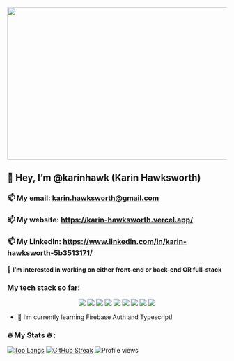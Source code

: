 
<div align="center">
  <img src="https://user-images.githubusercontent.com/103198009/200879462-65a5b7c6-2c32-4f00-8acf-1c6f95592750.png" width="1000" height="350"/>
</div>

## 👋 Hey, I’m @karinhawk (Karin Hawksworth)


###  📫 My email: karin.hawksworth@gmail.com
###  📫 My website: https://karin-hawksworth.vercel.app/
###  📫 My LinkedIn: https://www.linkedin.com/in/karin-hawksworth-5b3513171/


#### 👀 I’m interested in working on either front-end or back-end OR full-stack


### My tech stack so far:
<div id="header" align="center">
  <img src="https://img.shields.io/badge/-HTML5-cd6181"/>
  <img src="https://img.shields.io/badge/-SCSS-ace1af"/>
  <img src="https://img.shields.io/badge/-Javascript-f3d860"/>
  <img src="https://img.shields.io/badge/-React-bfc2f0"/>
   <img src="https://img.shields.io/badge/-Java-de6f7c"/>
  <img src="https://img.shields.io/badge/-Spring Boot-99e2e0"/>
  <img src="https://img.shields.io/badge/-MySQL-8d90c0"/>
  <img src="https://img.shields.io/badge/-NextJS-72ba7c"/>
   <img src="https://img.shields.io/badge/-Firebase-a34454"/>
</div>


- 🌱 I’m currently learning Firebase Auth and Typescript!

### :fire: My Stats :fire: :

[![Top Langs](https://github-readme-stats.vercel.app/api/top-langs/?username=karinhawk&layout=compact&theme=vision-friendly-dark)](https://github.com/anuraghazra/github-readme-stats)
[![GitHub Streak](http://github-readme-streak-stats.herokuapp.com?user=karinhawk&theme=dark&background=000000)](https://git.io/streak-stats)
![Profile views](https://gpvc.arturio.dev/karinhawk)



<!---
karinhawk/karinhawk is a ✨ special ✨ repository because its `README.md` (this file) appears on your GitHub profile.
You can click the Preview link to take a look at your changes.
--->

